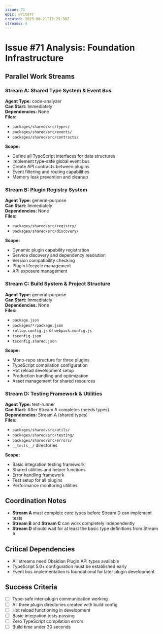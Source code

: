 ```yaml
---
issue: 71
epic: writerr
created: 2025-08-21T12:29:38Z
streams: 4
---
```


# Issue #71 Analysis: Foundation Infrastructure

## Parallel Work Streams

### Stream A: Shared Type System & Event Bus
**Agent Type:** code-analyzer  
**Can Start:** Immediately  
**Dependencies:** None  
**Files:**
- `packages/shared/src/types/`
- `packages/shared/src/events/`
- `packages/shared/src/contracts/`

**Scope:**
- Define all TypeScript interfaces for data structures
- Implement type-safe global event bus
- Create API contracts between plugins
- Event filtering and routing capabilities
- Memory leak prevention and cleanup

### Stream B: Plugin Registry System
**Agent Type:** general-purpose  
**Can Start:** Immediately  
**Dependencies:** None  
**Files:**
- `packages/shared/src/registry/`
- `packages/shared/src/discovery/`

**Scope:**
- Dynamic plugin capability registration
- Service discovery and dependency resolution
- Version compatibility checking
- Plugin lifecycle management
- API exposure management

### Stream C: Build System & Project Structure
**Agent Type:** general-purpose  
**Can Start:** Immediately  
**Dependencies:** None  
**Files:**
- `package.json`
- `packages/*/package.json`
- `rollup.config.js` or `webpack.config.js`
- `tsconfig.json`
- `tsconfig.shared.json`

**Scope:**
- Mono-repo structure for three plugins
- TypeScript compilation configuration
- Hot reload development setup
- Production bundling and optimization
- Asset management for shared resources

### Stream D: Testing Framework & Utilities
**Agent Type:** test-runner  
**Can Start:** After Stream A completes (needs types)  
**Dependencies:** Stream A (shared types)  
**Files:**
- `packages/shared/src/utils/`
- `packages/shared/src/testing/`
- `packages/shared/src/errors/`
- `__tests__/` directories

**Scope:**
- Basic integration testing framework
- Shared utilities and helper functions
- Error handling framework
- Test setup for all plugins
- Performance monitoring utilities

## Coordination Notes

- **Stream A** must complete core types before Stream D can implement tests
- **Stream B** and **Stream C** can work completely independently
- **Stream D** should wait for at least the basic type definitions from Stream A

## Critical Dependencies

- All streams need Obsidian Plugin API types available
- TypeScript 5.0+ configuration must be established early
- Event bus implementation is foundational for later plugin development

## Success Criteria

- [ ] Type-safe inter-plugin communication working
- [ ] All three plugin directories created with build config
- [ ] Hot reload functioning in development
- [ ] Basic integration tests passing
- [ ] Zero TypeScript compilation errors
- [ ] Build time under 30 seconds